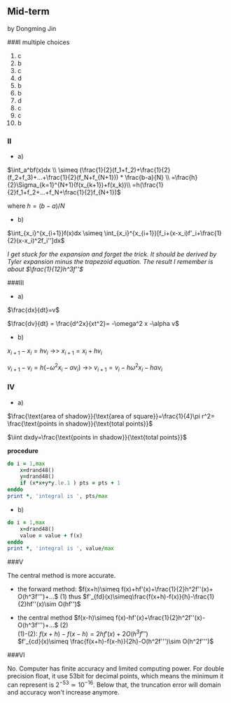 ## Mid-term 
by Dongming Jin

###I multiple choices
1. c 
2. b
3. c
4. d
5. b
6. b
7. d
8. c
9. c
10. b

### II

* a)

$\int_a^bf(x)dx \\ 
\simeq (\frac{1}{2}(f_1+f_2)+\frac{1}{2}(f_2+f_3)+...+\frac{1}{2}(f_N+f_{N+1})) * \frac{b-a}{N} \\
=\frac{h}{2}\Sigma_{k=1}^{N+1}(f(x_{k+1})+f(x_k))\\
=h(\frac{1}{2}f_1+f_2+...+f_N+\frac{1}{2}f_{N+1})$  


where $h=(b-a)/N$

* b) 

$\int_{x_i}^{x_{i+1}}f(x)dx \simeq \int_{x_i}^{x_{i+1}}[f_i+(x-x_i)f'_i+\frac{1}{2}(x-x_i)^2f_i'']dx$


_I get stuck for the expansion and forget the trick. It should be derived by Tyler expansion minus the trapezoid equation. The result I remember is about $\frac{1}{12}h^3f''$_

###III

* a)

$\frac{dx}{dt}=v$

$\frac{dv}{dt} = \frac{d^2x}{xt^2}= -\omega^2 x -\alpha v$

* b)

$x_{i+1}-x_i=hv_i$ ->> $x_{i+1} = x_i+hv_i$

$v_{i+1}-v_i= h(-\omega^2 x_i - \alpha v_i)$ ->> $v_{i+1} = v_i -h\omega^2 x_i - h\alpha v_i$

### IV

* a) 

$\frac{\text{area of shadow}}{\text{area of square}}=\frac{1}{4}\pi r^2= \frac{\text{points in shadow}}{\text{total points}}$

$\iint dxdy=\frac{\text{points in shadow}}{\text{total points}}$

__procedure__

```fortran
do i = 1,max
    x=drand48()
    y=drand48()
    if (x*x+y*y.le.1 ) pts = pts + 1
enddo
print *, 'integral is ', pts/max
```

* b)

```fortran
do i = 1,max
    x=drand48()
    value = value + f(x)
enddo
print *, 'integral is ', value/max
```

###V

The central method is more accurate.

* the forward method:
$f(x+h)\simeq f(x)+hf'(x)+\frac{1}{2}h^2f''(x)+ O(h^3f''')+...$ (1)
thus $f'_{fd}(x)\simeq\frac{f(x+h)-f(x)}{h}-\frac{1}{2}hf''(x)\sim O(hf'')$

* the central method
$f(x-h)\simeq f(x)-hf'(x)+\frac{1}{2}h^2f''(x)-O(h^3f''')+...$ (2)   
(1)-(2): $f(x+h)-f(x-h)=2hf'(x)+2O(h^3f''')$  
$f'_{cd}(x)\simeq \frac{f(x+h)-f(x-h)}{2h}-O(h^2f''')\sim O(h^2f''')$

###VI

No. Computer has finite accuracy and limited computing power. For double precision float, it use 53bit for decimal points, which means the minimum it can represent is $2^{-53} \simeq10^{-16}$. Below that, the truncation error will domain and accuracy won't increase anymore. 